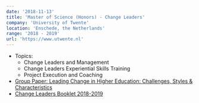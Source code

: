 ```yaml
---
date: '2018-11-13'
title: 'Master of Science (Honors) - Change Leaders'
company: 'University of Twente'
location: 'Enschede, the Netherlands'
range: '2018 - 2019'
url: 'https://www.utwente.nl'
---
```

- Topics:
    - Change Leaders and Management
    - Change Leaders Experiential Skills Training
    - Project Execution and Coaching
- [Group Paper: Leading Change in Higher Education: Challenges, Styles & Characteristics](change_leaders_paper.pdf)
- [Change Leaders Booklet 2018-2019](https://www.utwente.nl/.uc/faeb0a7560102bb8402016fcfdb04e9c8770d87cd334200/Change-Leaders_cohort_18-19_booklet.pdf)